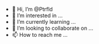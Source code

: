 - 👋 Hi, I’m @Ptrfld
- 👀 I’m interested in ...
- 🌱 I’m currently learning ...
- 💞️ I’m looking to collaborate on ...
- 📫 How to reach me ...

<!---
Ptrfld/Ptrfld is a ✨ special ✨ repository because its `README.md` (this file) appears on your GitHub profile.
You can click the Preview link to take a look at your changes.
--->

